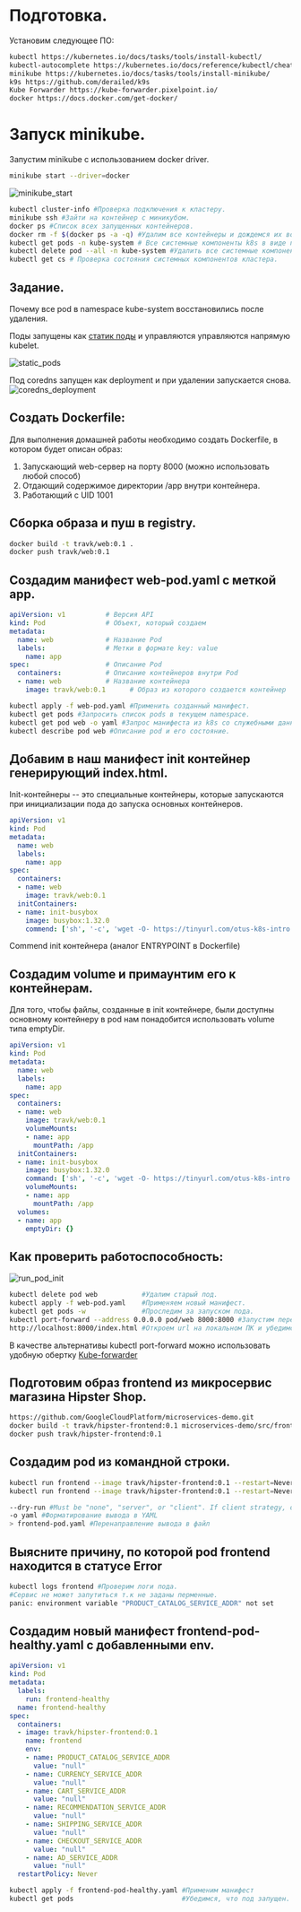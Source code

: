 # Подготовка.
Установим следующее ПО:
```bash
kubectl https://kubernetes.io/docs/tasks/tools/install-kubectl/ 
kubectl-autocomplete https://kubernetes.io/docs/reference/kubectl/cheatsheet/#kubectl-autocomplete
minikube https://kubernetes.io/docs/tasks/tools/install-minikube/
k9s https://github.com/derailed/k9s
Kube Forwarder https://kube-forwarder.pixelpoint.io/
docker https://docs.docker.com/get-docker/
```

# Запуск minikube.
Запустим minikube с использованием docker driver.
```bash
minikube start --driver=docker
```
![minikube_start](https://github.com/1Psy/k8s_platform/blob/main/img/k8s_intro/minikube_start.png)


```bash
kubectl cluster-info #Проверка подключения к кластеру.
minikube ssh #Зайти на контейнер с миникубом.
docker ps #Список всех запущенных контейнеров.
docker rm -f $(docker ps -a -q) #Удалим все контейнеры и дождемся их восстановления.
kubectl get pods -n kube-system # Все системные компоненты k8s в виде подов.
kubectl delete pod --all -n kube-system #Удалить все системные компоненты k8s и дождаться их восстановления.
kubectl get cs # Проверка состояния системных компонентов кластера.
```

## Задание.
Почему все pod в namespace kube-system восстановились после удаления.

Поды запущены как [статик поды](https://kubernetes.io/docs/tasks/configure-pod-container/static-pod/) и управляются управляются напрямую kubelet.

![static_pods](https://github.com/1Psy/k8s_platform/blob/main/img/k8s_intro/static_pods.png)

Под coredns запущен как deployment и при удалении запускается снова.
![coredns_deployment](https://github.com/1Psy/k8s_platform/blob/main/img/k8s_intro/coredns_deployment.png)


## Создать Dockerfile:
Для выполнения домашней работы необходимо создать Dockerfile, в котором будет описан образ:
1. Запускающий web-сервер на порту 8000 (можно использовать любой способ)
2. Отдающий содержимое директории /app внутри контейнера.
3. Работающий с UID 1001

## Сборка образа и пуш в registry.
```bash
docker build -t travk/web:0.1 .
docker push travk/web:0.1
```
## Создадим манифест web-pod.yaml с меткой app.
``` yaml
apiVersion: v1          # Версия API    
kind: Pod               # Объект, который создаем
metadata:              
  name: web             # Название Pod     
  labels:               # Метки в формате key: value
    name: app
spec:                   # Описание Pod
  containers:           # Описание контейнеров внутри Pod
  - name: web           # Название контейнера
    image: travk/web:0.1      # Образ из которого создается контейнер
```

```bash
kubectl apply -f web-pod.yaml #Применить созданный манифест.
kubectl get pods #Запросить список pods в текущем namespace.
kubectl get pod web -o yaml #Запрос манифеста из k8s со служебными данными.
kubectl describe pod web #Описание pod и его состояние.
```
## Добавим в наш манифест init контейнер генерирующий index.html.
Init-контейнеры -- это специальные контейнеры, которые запускаются при инициализации пода до запуска основных контейнеров.

``` yaml
apiVersion: v1 
kind: Pod     
metadata:    
  name: web    
  labels:
    name: app
spec:
  containers:
  - name: web
    image: travk/web:0.1
  initContainers:
  - name: init-busybox
    image: busybox:1.32.0
    commend: ['sh', '-c', 'wget -O- https://tinyurl.com/otus-k8s-intro | sh']
```
Commend init контейнера (аналог ENTRYPOINT в Dockerfile)

## Создадим volume и примаунтим его к контейнерам.
Для того, чтобы файлы, созданные в init контейнере, были доступны основному контейнеру в pod нам понадобится использовать volume типа emptyDir.

``` yaml
apiVersion: v1 
kind: Pod     
metadata:    
  name: web    
  labels:
    name: app
spec:
  containers:
  - name: web
    image: travk/web:0.1 
    volumeMounts:
    - name: app
      mountPath: /app
  initContainers:
  - name: init-busybox
    image: busybox:1.32.0
    command: ['sh', '-c', 'wget -O- https://tinyurl.com/otus-k8s-intro | sh'] #Command аналог ENTRYPOINT в Dockerfile.
    volumeMounts:
    - name: app
      mountPath: /app
  volumes:
  - name: app
    emptyDir: {}
```

## Как проверить работоспособность:

![run_pod_init](https://github.com/1Psy/k8s_platform/blob/main/img/k8s_intro/run_pod_init.png)

```bash
kubectl delete pod web           #Удалим старый под.
kubectl apply -f web-pod.yaml    #Применяем новый манифест.
kubectl get pods -w              #Проследим за запуском пода.
kubectl port-forward --address 0.0.0.0 pod/web 8000:8000 #Запустим перенаправление портов из кластера на локальны ПК/
http://localhost:8000/index.html #Откроем url на локальном ПК и убедимся что сгенерированная init контейнером страница доступана.
```
В качестве альтернативы kubectl port-forward можно использовать удобную обертку [Kube-forwarder](https://kube-forwarderpixelpoint.io)


## Подготовим образ frontend из микросервис магазина Hipster Shop.
```bash
https://github.com/GoogleCloudPlatform/microservices-demo.git                #Склонируем репозиторий.
docker build -t travk/hipster-frontend:0.1 microservices-demo/src/frontend/  #Соберем сервис frontend.
docker push travk/hipster-frontend:0.1                                       #Запушим образ в docker hub.
```
## Создадим pod из командной строки.
```bash
kubectl run frontend --image travk/hipster-frontend:0.1 --restart=Never
kubectl run frontend --image travk/hipster-frontend:0.1 --restart=Never --dry-run=server -o yaml > frontend-pod.yaml

--dry-run #Must be "none", "server", or "client". If client strategy, only print the object that would be sent, without sending it. If server strategy, submit server-side request without persisting the resource.
-o yaml #Форматирование вывода в YAML
> frontend-pod.yaml #Перенаправление вывода в файл
```
## Выясните причину, по которой pod frontend находится в статусе Error
```bash
kubectl logs frontend #Проверим логи пода.
#Cервис не может запутиться т.к не заданы перменные.
panic: environment variable "PRODUCT_CATALOG_SERVICE_ADDR" not set
```
## Создадим новый манифест frontend-pod-healthy.yaml с добавленными env.
``` yaml
apiVersion: v1
kind: Pod
metadata:
  labels:
    run: frontend-healthy
  name: frontend-healthy
spec:
  containers:
  - image: travk/hipster-frontend:0.1
    name: frontend
    env:
    - name: PRODUCT_CATALOG_SERVICE_ADDR
      value: "null"
    - name: CURRENCY_SERVICE_ADDR
      value: "null"
    - name: CART_SERVICE_ADDR
      value: "null"
    - name: RECOMMENDATION_SERVICE_ADDR
      value: "null"
    - name: SHIPPING_SERVICE_ADDR
      value: "null"
    - name: CHECKOUT_SERVICE_ADDR
      value: "null"
    - name: AD_SERVICE_ADDR
      value: "null"
  restartPolicy: Never
```

```bash
kubectl apply -f frontend-pod-healthy.yaml #Применим манифест
kubectl get pods                           #Убедимся, что под запущен.
```
